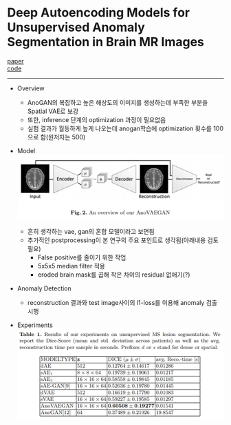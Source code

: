 # Deep Autoencoding Models for Unsupervised Anomaly Segmentation in Brain MR Images

[paper](https://arxiv.org/pdf/1804.04488.pdf)  
[code](https://github.com/bumuckl/AutoencodersForUnsupervisedAnomalyDetection)

---
* Overview
  * AnoGAN의 복잡하고 높은 해상도의 이미지를 생성하는데 부족한 부분을 Spatial VAE로 보강
  * 또한, inference 단계의 optimization 과정이 필요없음
  * 실험 결과가 월등하게 높게 나오는데 anogan학습에 optimization 횟수를 100으로 함(원저자는 500)

* Model  
![model](./model.PNG)
  - 흔히 생각하는 vae, gan의 혼합 모델이라고 보면됨
  - 추가적인 postprocessing이 본 연구의 주요 포인트로 생각됨(아래내용 검토 필요)
    - False positive를 줄이기 위한 작업
    - 5x5x5 median filter 적용
    - eroded brain mask를 곱해 작은 차이의 residual 없애기(?)

* Anomaly Detection
  - reconstruction 결과와 test image사이의 l1-loss를 이용해 anomaly 검출 시행

* Experiments  
![results](./results.PNG)
